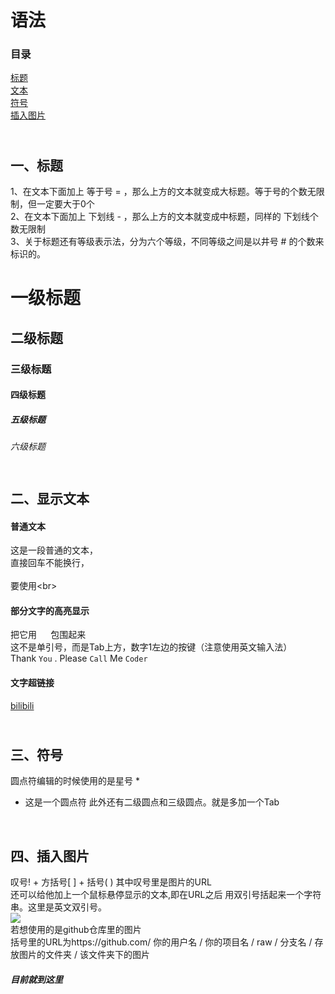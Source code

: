 语法
=======
### 目录
<a href="#git01">标题<br>
<a href="#git02">文本<br>
<a href="#git03">符号<br>
<a href="#git04">插入图片<br>
 
<a name="git01"><br>
一、标题
---------
1、在文本下面加上 等于号 = ，那么上方的文本就变成大标题。等于号的个数无限制，但一定要大于0个<br>
2、在文本下面加上 下划线 - ，那么上方的文本就变成中标题，同样的 下划线个数无限制<br>
3、关于标题还有等级表示法，分为六个等级，不同等级之间是以井号  #  的个数来标识的。<br>
# 一级标题
## 二级标题
### 三级标题
#### 四级标题
##### 五级标题
###### 六级标题
  
<a name="git02"><br>
二、显示文本
-------------
#### 普通文本
这是一段普通的文本，  
直接回车不能换行，<br>  
要使用\<br>  
#### 部分文字的高亮显示
把它用 `  ` 包围起来<br>
这不是单引号，而是Tab上方，数字1左边的按键（注意使用英文输入法）<br>
Thank `You` . Please `Call` Me `Coder`
#### 文字超链接
[bilibili](https://www.bilibili.com/)<br>
  
<a name="git03"><br>
三、符号
--------
圆点符编辑的时候使用的是星号 *<br>
* 这是一个圆点符
此外还有二级圆点和三级圆点。就是多加一个Tab<br>
  
<a name="git04"><br>
## 四、插入图片
叹号! + 方括号[ ] + 括号( ) 其中叹号里是图片的URL<br>
还可以给他加上一个鼠标悬停显示的文本,即在URL之后 用双引号括起来一个字符串。这里是英文双引号。<br>
![](https://timgsa.baidu.com/timg?image&quality=80&size=b9999_10000&sec=1583146685583&di=3986b4c9deffcf8f296324871b39fbe9&imgtype=jpg&src=http%3A%2F%2Fimg4.imgtn.bdimg.com%2Fit%2Fu%3D4141795614%2C1697102355%26fm%3D214%26gp%3D0.jpg)<br>
若想使用的是github仓库里的图片<br>
括号里的URL为https://github.com/ 你的用户名 / 你的项目名 / raw / 分支名 / 存放图片的文件夹 / 该文件夹下的图片<br>
##### 目前就到这里


